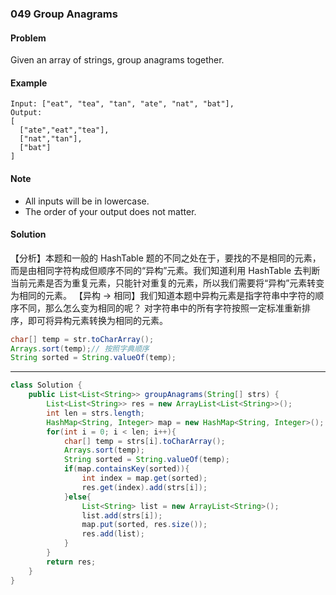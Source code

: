 ### 049 Group Anagrams

#### Problem

Given an array of strings, group anagrams together.

#### Example

```
Input: ["eat", "tea", "tan", "ate", "nat", "bat"],
Output:
[
  ["ate","eat","tea"],
  ["nat","tan"],
  ["bat"]
]
```

#### Note

- All inputs will be in lowercase.
- The order of your output does not matter.

#### Solution

【分析】本题和一般的 HashTable 题的不同之处在于，要找的不是相同的元素，而是由相同字符构成但顺序不同的“异构”元素。我们知道利用 HashTable 去判断当前元素是否为重复元素，只能针对重复的元素，所以我们需要将“异构”元素转变为相同的元素。
【异构 -> 相同】我们知道本题中异构元素是指字符串中字符的顺序不同，那么怎么变为相同的呢？ 对字符串中的所有字符按照一定标准重新排序，即可将异构元素转换为相同的元素。
```java
char[] temp = str.toCharArray();
Arrays.sort(temp);// 按照字典顺序
String sorted = String.valueOf(temp);
```
--- 
``` java
class Solution {
    public List<List<String>> groupAnagrams(String[] strs) {
        List<List<String>> res = new ArrayList<List<String>>();
        int len = strs.length;
        HashMap<String, Integer> map = new HashMap<String, Integer>();
        for(int i = 0; i < len; i++){
            char[] temp = strs[i].toCharArray();
            Arrays.sort(temp);
            String sorted = String.valueOf(temp);
            if(map.containsKey(sorted)){
                int index = map.get(sorted);
                res.get(index).add(strs[i]);
            }else{
                List<String> list = new ArrayList<String>();
                list.add(strs[i]);
                map.put(sorted, res.size());
                res.add(list);
            }
        }
        return res;
    }
}
```



